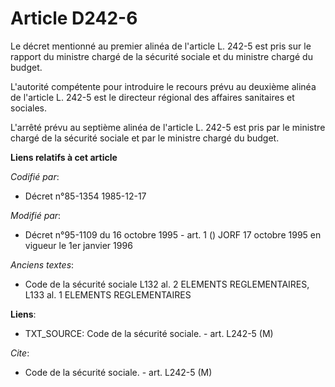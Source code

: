 # Article D242-6

Le décret mentionné au premier alinéa de l'article L. 242-5 est pris sur le rapport du ministre chargé de la sécurité sociale
et du ministre chargé du budget.

L'autorité compétente pour introduire le recours prévu au deuxième alinéa de l'article L. 242-5 est le directeur régional des
affaires sanitaires et sociales.

L'arrêté prévu au septième alinéa de l'article L. 242-5 est pris par le ministre chargé de la sécurité sociale et par le
ministre chargé du budget.

**Liens relatifs à cet article**

_Codifié par_:

  - Décret n°85-1354 1985-12-17

_Modifié par_:

  - Décret n°95-1109 du 16 octobre 1995 - art. 1 () JORF 17 octobre 1995 en vigueur le 1er janvier 1996

_Anciens textes_:

  - Code de la sécurité sociale L132 al. 2 ELEMENTS REGLEMENTAIRES, L133 al. 1 ELEMENTS REGLEMENTAIRES

**Liens**:

  - TXT_SOURCE: Code de la sécurité sociale. - art. L242-5 (M)

_Cite_:

  - Code de la sécurité sociale. - art. L242-5 (M)
